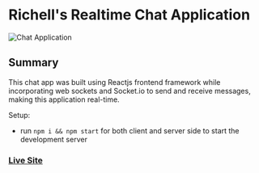 # Richell's Realtime Chat Application

![Chat Application](https://cdn.dribbble.com/users/420317/screenshots/6195864/friend.jpg)

## Summary

This chat app was built using Reactjs frontend framework while incorporating web sockets and Socket.io to send and receive messages, making this application real-time. 

Setup:
- run ```npm i && npm start``` for both client and server side to start the development server

### [Live Site](https://5fd1f97257ada6dc483f5255--naughty-ramanujan-91b45f.netlify.app/)
